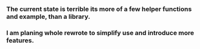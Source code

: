 ### The current state is terrible its more of a few helper functions and example, than a library.
### I am planing whole rewrote to simplify use and introduce more features.
